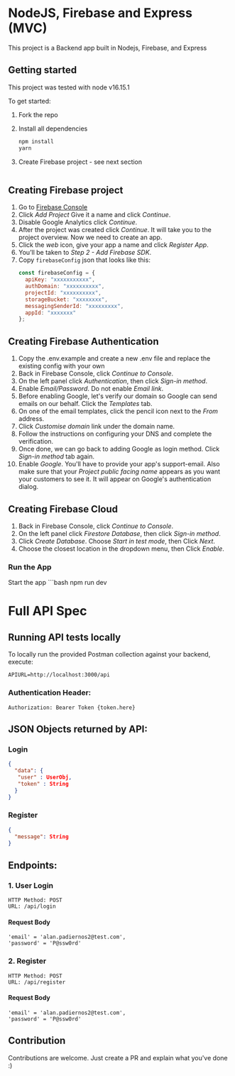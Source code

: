 # NodeJS, Firebase and Express (MVC)

This project is a Backend app built in Nodejs, Firebase, and Express

## Getting started
This project was tested with node v16.15.1

To get started:
1. Fork the repo
2. Install all dependencies
    ```bash
    npm install
   yarn
    ```
3. Create Firebase project - see next section

    ```
## Creating Firebase project
1. Go to [Firebase Console](https://console.firebase.google.com/)
2. Click _Add Project_ Give it a name and click _Continue_.
3. Disable Google Analytics click _Continue_.
4. After the project was created click _Continue_. It will take you to the project overview. Now we need to create an app.
5. Click the _web_ icon, give your app a name and click _Register App_.
6. You’ll be taken to _Step 2 - Add Firebase SDK_.
7. Copy `firebaseConfig` json that looks like this:
   ```javascript
   const firebaseConfig = {
     apiKey: "xxxxxxxxxxx",
     authDomain: "xxxxxxxxxx",
     projectId: "xxxxxxxxxx",
     storageBucket: "xxxxxxxx",
     messagingSenderId: "xxxxxxxxx",
     appId: "xxxxxxx"
   };
   ```
## Creating Firebase Authentication
1. Copy the .env.example and create a new .env file and replace the existing config with your own
2. Back in Firebase Console, click _Continue to Console_.
3. On the left panel click _Authentication_, then click _Sign-in method_.
4. Enable _Email/Password_. Do not enable _Email link_.
5. Before enabling Google, let's verify our domain so Google can send emails on our behalf. Click the _Templates_ tab.
6. On one of the email templates, click the pencil icon next to the _From_ address.
7. Click _Customise domain_ link under the domain name.
8. Follow the instructions on configuring your DNS and complete the verification.
9. Once done, we can go back to adding Google as login method. Click _Sign-in method_ tab again.
10. Enable _Google_. You'll have to provide your app's support-email. Also make sure that your _Project public facing name_ appears as you want your customers to see it. It will appear on Google's authentication dialog.

## Creating Firebase Cloud
1. Back in Firebase Console, click _Continue to Console_.
2. On the left panel click _Firestore Database_, then click _Sign-in method_.
3. Click _Create Database_. Choose _Start in test mode_, then Click _Next_.
4. Choose the closest location in the dropdown menu, then Click _Enable_.

### Run the App

Start the app
    ```bash
    npm run dev

# Full API Spec

## Running API tests locally

To locally run the provided Postman collection against your backend, execute:

```
APIURL=http://localhost:3000/api
```


### Authentication Header:

`Authorization: Bearer Token {token.here}`

## JSON Objects returned by API:



### Login

```JSON
{
  "data": {
   "user" : UserObj,
   "token" : String
  }
}
```
### Register

```JSON
{
  "message": String
}
```
## Endpoints:

### 1. User Login
    HTTP Method: POST
    URL: /api/login

#### Request Body
    'email' = 'alan.padiernos2@test.com',
    'password' = 'P@ssw0rd'


### 2. Register
    HTTP Method: POST
    URL: /api/register

#### Request Body
    'email' = 'alan.padiernos2@test.com',
    'password' = 'P@ssw0rd'

## Contribution

Contributions are welcome. Just create a PR and explain what you've done :)

